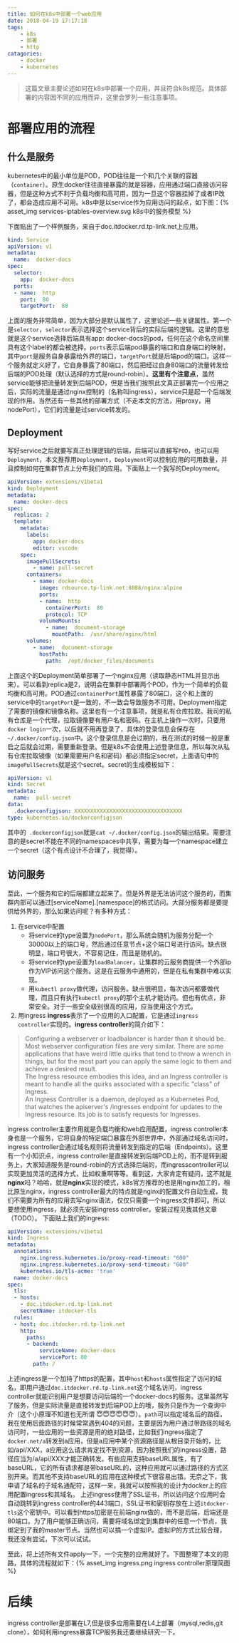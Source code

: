 ```yaml
---
title: 如何在k8s中部署一个web应用
date: 2018-04-19 17:17:18
tags: 
    - k8s
    - 部署
    - http
catagories:
    - docker
    - kubernetes
---
```

> 这篇文章主要论述如何在k8s中部署一个应用，并且符合k8s规范。具体部署的内容因不同的应用而异，这里会罗列一些注意事项。
<!--more-->

# 部署应用的流程

## 什么是服务
kubernetes中的最小单位是POD，POD往往是一个和几个关联的容器（`container`）。原生docker往往直接暴露的就是容器，应用通过端口直接访问容器，但是这种方式不利于负载均衡和高可用，因为一旦这个容器挂掉了或者IP改了，都会造成应用不可用。k8s中是以service作为应用访问的起点，如下图：{% asset_img services-iptables-overview.svg k8s中的服务模型 %}

下面贴出了一个样例服务，来自于doc.itdocker.rd.tp-link.net上应用。
```yaml
kind: Service
apiVersion: v1
metadata:
  name:  docker-docs
spec:
  selector:
    app:  docker-docs
  ports:
  - name:  http
    port:  80
    targetPort:  80
```
上面的服务非常简单，因为大部分是默认属性了，这里论述一些关键属性。第一个是`selector`，`selector`表示选择这个service背后的实际后端的逻辑。这里的意思就是这个service选择后端具有app: docker-docs的pod，任何在这个命名空间里具有这个label的都会被选择。`ports`表示后端pod暴露的端口和自身端口的映射，其中`port`是服务自身暴露给外界的端口，`targetPort`就是后端pod的端口。这样一个服务就定义好了，它自身暴露了80端口，然后把经过自身80端口的流量转发给后端的POD处理（默认选择的方式是round-robin）。**这里有个注意点**，虽然service能够把流量转发到后端POD，但是当我们按照此文真正部署完一个应用之后，实际的流量是通过nginx控制的（名称叫ingress），service只是起一个后端发现的作用。当然还有一些其他的部署方式（不走本文的方法，用proxy，用nodePort），它们的流量是过service转发的。

## Deployment
写好service之后就要写真正处理逻辑的后端，后端可以直接写`POD`，也可以用`Deployment`，本文推荐用`Deployment`，`Deployment`可以控制应用的可用数量，并且控制如何在集群节点上分布我们的应用。下面贴上一个我写的Deployment。
```yaml
apiVersion: extensions/v1beta1
kind: Deployment
metadata:
  name: docker-docs
spec:
  replicas: 2
  template:
    metadata:
      labels:
        app: docker-docs
        editor: vscode
    spec:
      imagePullSecrets:
        - name: pull-secret
      containers:
        - name: docker-docs
          image: rdsource.tp-link.net:8088/nginx:alpine
          ports:
          - name:  http
            containerPort:  80
            protocol: TCP
          volumeMounts:
            - name:  document-storage
              mountPath:  /usr/share/nginx/html
      volumes:
        - name:  document-storage
          hostPath:
            path:  /opt/docker_files/documents   
```
上面这个的Deployment简单部署了一个nginx应用（读取静态HTML并显示出来）。可以看到replica是2，说明会在集群中部署两个POD，作为一个简单的负载均衡和高可用。POD通过`containerPort`属性暴露了80端口，这个和上面的service中的`targetPort`是一致的，不一致会导致服务不可用。Deployment指定了需要的镜像和镜像名称。这里也有一个注意事项，就是私有仓库拉取。我司的私有仓库是一个代理，拉取镜像要有用户名和密码。在主机上操作一次时，只要用`docker login`一次，以后就不用再登录了，具体的登录信息会保存在`~/.docker/config.json`中。这个登录信息是会过期的，我在测试的时候一般是重启之后就会过期，需要重新登录。但是k8s不会使用上述登录信息，所以每次从私有仓库拉取镜像（如果需要用户名和密码）都必须指定secret，上面语句中的`imagePullSecrets`就是这个secret。secret的生成模板如下：

```yaml
apiVersion: v1
kind: Secret
metadata:
  name:  pull-secret
data:
  .dockerconfigjson: XXXXXXXXXXXXXXXXXXXXXXXXXXXXXXXXXX
type: kubernetes.io/dockerconfigjson
```
其中的` .dockerconfigjson`就是`cat ~/.docker/config.json`的输出结果。需要注意的是secret不能在不同的namespaces中共享，需要为每一个namespace建立一个secret（这个有点设计不合理了，我觉得）。

## 访问服务
至此，一个服务和它的后端都建立起来了。但是外界是无法访问这个服务的，而集群内部可以通过[serviceName].[namespace]的格式访问。大部分服务都是要提供给外界的，那么如果访问呢？有多种方式：
1. 在service中配置
    + 将service的type设置为`nodePort`，那么系统会随机为服务分配一个30000以上的端口号，然后通过任意节点+这个端口号进行访问。缺点很明显，端口号很大，不容易记住，而且是随机的。
    + 将service的type设置为`loadBalancer`，让集群的云服务商提供一个外部ip作为VIP访问这个服务。这是在云服务中通用的，但是在私有集群中难以实现。
    + 用`kubectl proxy`做代理，访问服务。缺点很明显，每次访问都要做代理，而且只有执行`kubectl proxy`的那个主机才能访问。但也有优点，非常安全。对于一些安全级别很高的应用，应当使用这个方式。
2. 用ingress
**ingress**表示了一个应用的入口配置，它是通过`ingress controller`实现的。**ingress controller**的简介如下：
> Configuring a webserver or loadbalancer is harder than it should be. Most webserver configuration files are very similar. There are some applications that have weird little quirks that tend to throw a wrench in things, but for the most part you can apply the same logic to them and achieve a desired result.  
>The Ingress resource embodies this idea, and an Ingress controller is meant to handle all the quirks associated with a specific "class" of Ingress.  
>An Ingress Controller is a daemon, deployed as a Kubernetes Pod, that watches the apiserver's /ingresses endpoint for updates to the Ingress resource. Its job is to satisfy requests for Ingresses.

ingress controller主要作用就是负载均衡和web应用配置，ingress controller本身也是一个服务，它将自身的特定端口暴露在外部世界中，外部通过域名访问时，ingress controller会通过域名规则将流量转发到指定的后端（Endpoints）。这里有一个小知识点，ingress controller是直接转发到后端POD上的，而不是转到服务上，大家知道服务是round-robin的方式选择后端的，而ingresscontroller可以实现更加灵活的选择方式，比如权重啊等等。看到这，大家肯定有疑问，这不就是**nginx**吗？哈哈，就是**nginx**实现的模式，k8s官方推荐的也是用nginx加工的，相比原生nginx，ingress controller最大的特点就是nginx的配置文件自动生成，我们不需要为所有的应用去写nginx语法，仅仅只需要一个ingress文件即可。所以要想使用ingress，就必须先安装ingress controller。安装过程见我其他文章（TODO）。
下面贴上我们的ingress:
```yaml
apiVersion: extensions/v1beta1
kind: Ingress
metadata:
  annotations:
    nginx.ingress.kubernetes.io/proxy-read-timeout: "600"
    nginx.ingress.kubernetes.io/proxy-send-timeout: "600"
    kubernetes.io/tls-acme: 'true'
  name: docker-docs
spec:
  tls:
  - hosts:
    - doc.itdocker.rd.tp-link.net
    secretName: itdocker-tls
  rules:
  - host: doc.itdocker.rd.tp-link.net
    http:
      paths:
      - backend:
          serviceName: docker-docs
          servicePort: 80
        path: /
```
上述ingress是一个加持了https的配置，其中`host`和`hosts`属性指定了访问的域名，即用户通过`doc.itdocker.rd.tp-link.net`这个域名访问，ingress controller就能识别用户是想要访问后端的一个docker-docs的服务。这里虽然写了服务，但是实际流量是直接转发到后端POD上的哦，服务只是作为一个查询中介（这个小原理不知道也无所谓 😇😇😇😇😇😇）。`path`可以指定域名后的路径，我在使用后面路径的时候常常遇到404的问题，主要是因为用户通过带路径的域名访问时，一些应用的一些资源是用的绝对路径，比如我们ingress指定了`docker.net/a`转发到a应用，但是a应用中某个资源路径是从根目录开始的，比如/api/XXX，a应用这么请求肯定找不到资源，因为按照我们的ingress设置，路径应当为/a/api/XXX才能正确转发。有些应用支持baseURL属性，有了baseURL，它的所有请求都是带baseURL的，这种应用就可以通过路径的方式区别开来。而其他不支持baseURL的应用在这种模式下很容易出错。无奈之下，我申请了域名的子域名通配符，这样一来，我就可以按照我的设计为docker上的应用配置ingress和其域名。
上述ingress使用了SSL证书，所以访问这个应用时会自动跳转到ingress controller的443端口，SSL证书和密钥存放在上述`itdocker-tls`这个密钥中。可以看到https加密是在前端nginx做的，而不是后端，后端还是80端口。为了用户能够正确访问，需要将域名绑定到集群中的任意一个节点，我绑定到了我的master节点。当然也可以搞一个虚拟IP。虚拟IP的方式比较合理，我还没有尝试，下次可以试试。

至此，将上述所有文件apply一下，一个完整的应用就好了。下图整理了本文的思路，具体的流程就如下：{% asset_img ingress.png ingress controller原理简图 %}

# 后续
ingress controller是部署在L7,但是很多应用需要在L4上部署（mysql,redis,git clone），如何利用ingress暴露TCP服务我还要继续研究一下。